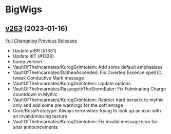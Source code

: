 # BigWigs

## [v263](https://github.com/BigWigsMods/BigWigs/tree/v263) (2023-01-16)
[Full Changelog](https://github.com/BigWigsMods/BigWigs/compare/v262...v263) [Previous Releases](https://github.com/BigWigsMods/BigWigs/releases)

- Update ptBR (#1331)  
- Update itIT (#1328)  
- bump version  
- VaultOfTheIncarnates/KurogGrimtotem: Add some default emphasizes  
- VaultOfTheIncarnates/DatheaAscended: Fix Diverted Essence spell ID, tweak Conductive Mark message  
- VaultOfTheIncarnates/KurogGrimtotem: Update options  
- VaultOfTheIncarnates/RaszagethTheStormEater: Fix Fulminating Charge countdown in Mythic  
- VaultOfTheIncarnates/KurogGrimtotem: Restrict hard berserk to mythic only and add some pre warnings for the soft enrage  
- Core/BossPrototype: Always error when trying to look up an icon with an invalid/missing texture  
- VaultOfTheIncarnates/KurogGrimtotem: Fix invalid message icon for altar announcements  
